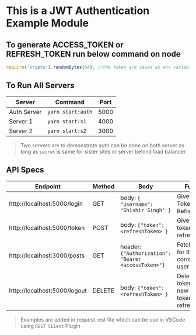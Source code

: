 # This is a JWT Authentication Example Module

## To generate ACCESS_TOKEN or REFRESH_TOKEN run below command on node

```js
require('crypto').randomBytes(64); //the token are saved as env variable.
```

## To Run All Servers

| Server      | Command           | Port |
| ----------- | ----------------- | ---- |
| Auth Server | `yarn start:auth` | 5000 |
| Server 1    | `yarn start:s1`   | 4000 |
| Server 2    | `yarn start:s2`   | 3000 |

> Two servers are to demonstrate auth can be done on both server as long as `secret` is same for sister sites or server behind load balancer

## API Specs

| Endpoint                     | Method | Body                                                | Function                                                        |
| ---------------------------- | ------ | --------------------------------------------------- | --------------------------------------------------------------- |
| http://localhost:5000/login  | GET    | body: `{ "username": "Shishir Singh" }`             | Gives Access Token and Refresh Token                            |
| http://localhost:5000/token  | POST   | body: `{"token": <refreshToken> }`                  | Gives access token from refresh token                           |
| http://localhost:3000/posts  | GET    | header: `{"Authorization": "Bearer <accessToken>"}` | Fetch all post for the corresponding user                       |
| http://localhost:5000/logout | DELETE | body: `{"token": <refreshToken> }`                  | Delete refresh token so no new access token using refresh token |

> Examples are added in request.rest file which can be use in VSCode using `REST CLient` Plugin
